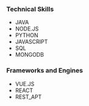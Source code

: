 ### Technical Skills
* JAVA
* NODE.JS
* PYTHON
* JAVASCRIPT
* SQL
* MONGODB
### Frameworks and Engines
* VUE.JS
* REACT
* REST_APT
